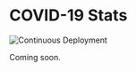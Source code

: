 # COVID-19 Stats

![Continuous Deployment](https://github.com/tcelestino/covid-19-stats/workflows/Continuous%20Deployment/badge.svg?branch=master)

Coming soon.
